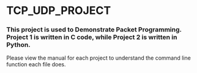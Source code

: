 # TCP_UDP_PROJECT
### This project is used to Demonstrate Packet Programming. Project 1 is written in C code, while Project 2 is written in Python. 
Please view the manual for each project to understand the command line function each file does. 
